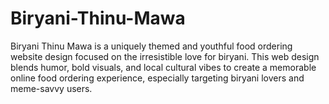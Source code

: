 # Biryani-Thinu-Mawa
Biryani Thinu Mawa is a uniquely themed and youthful food ordering website design focused on the irresistible love for biryani. This web design blends humor, bold visuals, and local cultural vibes to create a memorable online food ordering experience, especially targeting biryani lovers and meme-savvy users.

